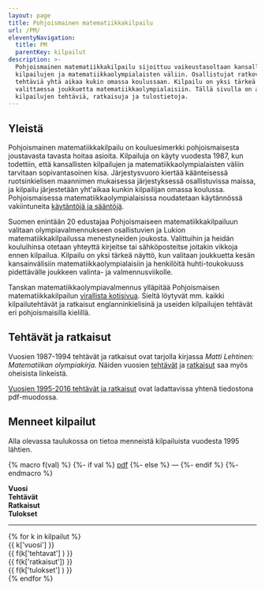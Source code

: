 ```yaml
---
layout: page
title: Pohjoismainen matematiikkakilpailu
url: /PM/
eleventyNavigation:
  title: PM
  parentKey: kilpailut
description: >-
  Pohjoismainen matematiikkakilpailu sijoittuu vaikeustasoltaan kansallisten
  kilpailujen ja matematiikkaolympialaisten väliin. Osallistujat ratkovat
  tehtäviä yhtä aikaa kukin omassa koulussaan. Kilpailu on yksi tärkeä näyttö
  valittaessa joukkuetta matematiikkaolympialaisiin. Tällä sivulla on aiempien
  kilpailujen tehtäviä, ratkaisuja ja tulostietoja.
---
```


## Yleistä

Pohjoismainen matematiikkakilpailu on kouluesimerkki pohjoismaisesta
joustavasta tavasta hoitaa asioita. Kilpailuja on käyty vuodesta 1987,
kun todettiin, että kansallisten kilpailujen ja
matematiikkaolympialaisten väliin tarvitaan sopivantasoinen kisa.
Järjestysvuoro kiertää käänteisessä ruotsinkielisen maannimen
mukaisessa järjestyksessä osallistuvissa maissa, ja kilpailu
järjestetään yht'aikaa kunkin kilpailijan omassa koulussa.
Pohjoismaisessa matematiikkaolympialaisissa noudatetaan käytännössä
vakiintuneita [käytäntöjä ja sääntöjä](nmcrules.html).

Suomen enintään 20 edustajaa Pohjoismaiseen matematiikkakilpailuun
valitaan olympiavalmennukseen osallistuvien ja Lukion
matematiikkakilpailussa menestyneiden joukosta. Valittuihin ja heidän
kouluihinsa otetaan yhteyttä kirjeitse tai sähköposteitse joitakin
vikkoja ennen kilpailua. Kilpailu on yksi tärkeä näyttö, kun valitaan
joukkuetta kesän kansainvälisiin matematiikkaolympialaisiin ja
henkilöitä huhti-toukokuuss pidettävälle joukkeen valinta- ja valmennusviikolle.

Tanskan matematiikkaolympiavalmennus ylläpitää Pohjoismaisen
matematiikkakilpailun [virallista kotisivua](http://www.georgmohr.dk/nmcperm/).
Sieltä löytyvät mm. kaikki kilpailutehtävät ja ratkaisut
englanninkielisinä ja useiden kilpailujen tehtävät eri pohjoismaisilla
kielillä.

## Tehtävät ja ratkaisut

Vuosien 1987-1994 tehtävät ja ratkaisut ovat tarjolla kirjassa
_Matti Lehtinen: Matematiikan olympiakirja._ Näiden
vuosien [tehtävät](nmct87_94.pdf) ja [ratkaisut](nmcr87_94.pdf) saa myös
oheisista linkeistä.

[Vuosien 1995-2016 tehtävät ja ratkaisut](nmckaikki.pdf) ovat
ladattavissa yhtenä tiedostona pdf-muodossa. 

## Menneet kilpailut

Alla olevassa taulukossa on tietoa menneistä kilpailuista vuodesta 1995 lähtien.

{% macro f(val) %}
{%- if val %}
<a href="{{ val }}">pdf</a>
{%- else %}
&mdash;
{%- endif %}
{%- endmacro %}

<div role="list">
<div class="row flex-wrap mb-3" role="heading">
<div class="col-3"><strong>Vuosi</strong></div>
<div class="col-3"><strong>Tehtävät</strong></div>
<div class="col-3"><strong>Ratkaisut</strong></div>
<div class="col-3"><strong>Tulokset</strong></div>
</div>
<hr>
{% for k in kilpailut %}
<div class="d-flex list-group-item" role="listitem">
<div class="col-3">{{ k['vuosi'] }}</div>
<div class="col-3">{{ f(k['tehtavat'] ) }}</div>
<div class="col-3">{{ f(k['ratkaisut']) }}</div>
<div class="col-3">{{ f(k['tulokset'] ) }}</div>
</div>
{% endfor %}
</div>
